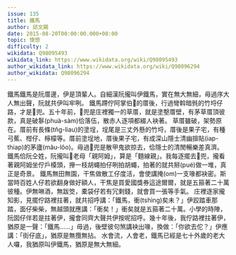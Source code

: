 ```yaml
---
issue: 135
title: 鐵馬
author: 邱文錫
date: 2015-08-20T00:00:00.000+08:00
topic: 懷想
difficulty: 2
wikidata: Q98095493
wikidata_link: https://www.wikidata.org/wiki/Q98095493
author_wikidata_link: https://www.wikidata.org/wiki/Q98096294
author_wikidata: Q98096294
---
```

鐵馬鐵馬是阮厝邊，伊是頂輩人。自細漢阮攏叫伊鐵馬，實在無大無細，毋過序大人無出聲，阮就共伊叫牢咧。
鐵馬蹛佇阿掌伯𪜶的厝後，行過彎斡暗毿的竹埒仔路，才是𪜶兜。五十年前，𪜶兜是庄裡獨一的草厝，就是塗墼厝壁，有茅草厝頂彼款，真是破鬖(phuà-sàm)佮落伍，散赤人逐項都綴人袂著。
草厝雖破，架勢原在。厝前有長條(tn̂g-liau)的塗埕，埕尾是三丈外懸的竹埒，厝後是果子宅，有種弓蕉、柑仔、檸檬等。厝前塗埕地，厝後果子宅，有成深山隱士清幽揜貼(iap-thiap)的茅廬(mâu-lôo)。毋過𪜶兜是散甲鬼欲掠去，佮隱士的清閒暢樂差真濟。
鐵馬佮阮仝姓，阮攏叫𪜶老母「親阿姆」，算是「麵線親」。我每逐擺去𪜶兜，攏看著親阿姆坐佇戶橂頭，攑一枝胡蠅拍仔咧拍胡蠅，拍著的就共掰(pué)做一堆，真正是奇景。
鐵馬無田無園，干焦做散工仔度活，會使講掩(om)一支喙都袂密。斯當時百姓人仔若欲翻身做好額人，干焦是買愛國獎券這途爾爾，就是五箍著二十萬彼種。伊無啉酒，無跋筊，橐袋仔若有冗剩錢，就會買一張等手氣。
庄裡逐家攏知影，見擺佇路裡拄著，就共招呼講：「鐵馬，衝(tshìng)矣未？」伊跤踏車那踏，面仔柴柴，無越頭就應講：「衝矣！」衝矣就是五箍著二十萬。小學的時陣，阮囡仔伴若是拄著伊，攏會同齊大聲共伊按呢招呼。幾十年後，我佇路裡拄著伊，猶原是一聲：「鐵馬……」毋過，後壁彼句煞講袂出喙，換做：「你欲去佗？」伊應講：「街仔底」，猶原是無攬無拈。
水會流，人會老，鐵馬已經是七十外歲的老大人囉，我猶原叫伊鐵馬，猶原是無大無細。